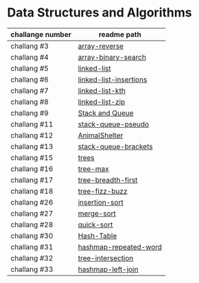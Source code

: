 # Data Structures and Algorithms

|   challange number |  readme path |
| -----------------  | ------------ |
| challang #3        | [array-reverse](./javascript/array-reverse/README.md) |
| challang #4        | [array-binary-search](./javascript/array-binary-search/README.md) |
| challang #5        | [linked-list](./javascript/linked-list/README.md) |
| challang #6      | [linked-list-insertions](./javascript/linked-list-insertions/README.md) |
| challang #7      | [linked-list-kth](./javascript/linked-list/README2.md) |
| challang #8      | [linked-list-zip](./javascript/linked-list/linked-list-zip.md) |
| challang #9      | [Stack and Queue](./javascript/stackandqueue/README.md) |
| challang #11      | [stack-queue-pseudo](./javascript/stackandqueue/stack-queue-pseudo.md) |
| challang #12      | [AnimalShelter](./javascript/stackandqueue/AnimalShelter.md) |
| challang #13      | [stack-queue-brackets](./javascript/stackandqueue/stack-queue-brackets.md) |
| challang #15     | [trees](./javascript/trees/trees.md) |
| challang #16      | [tree-max](./javascript/trees/maxValMethodReadme.md) |
| challang #17      | [tree-breadth-first](./javascript/trees/BFS.md) |
| challang #18      | [tree-fizz-buzz](./javascript/trees/k-ary-tree/Kray.md) |
| challang #26      | [insertion-sort](./javascript/sort/insertion-Sort/insertionSort.md) |
| challang #27      | [merge-sort](./javascript/sort/Merge-Sort/mergeSort.md) |
| challang #28      | [quick-sort](./javascript/sort/Quick-Sort/quickSort.md) |
| challang #30      | [Hash-Table](./javascript/HashTables/README.md) |
| challang #31      | [hashmap-repeated-word](./javascript/HashTables/repeated-word/README.md) |
| challang #32      | [tree-intersection](./javascript/treeIntersection/README.md) |
| challang #33      | [hashmap-left-join](./javascript/HashTables/hashmap-left-join/README.md) |
